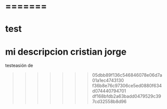 # =======

# test

mi descripcion
cristian
jorge
=======
testeasión de

> > > > > > > 05dbb89f136c546846078e06d7a01a1ec4743130
> > > > > > > f36b8e76c97306ce5ed0880f634d074440794701
> > > > > > > df168bfdb2a63badd0479529c397cd32558b8d96
